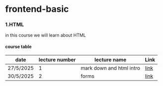 # frontend-basic

### 1.HTML 

 in this course we will learn about HTML


#### course table
|date|lecture number|lecture name|Link|
|-|-|-|-|
|27/5/2025|1|mark down and html intro|[link](./classes/class1.md)
|30/5/2025|2|forms|[link](./classes/forms.html)


